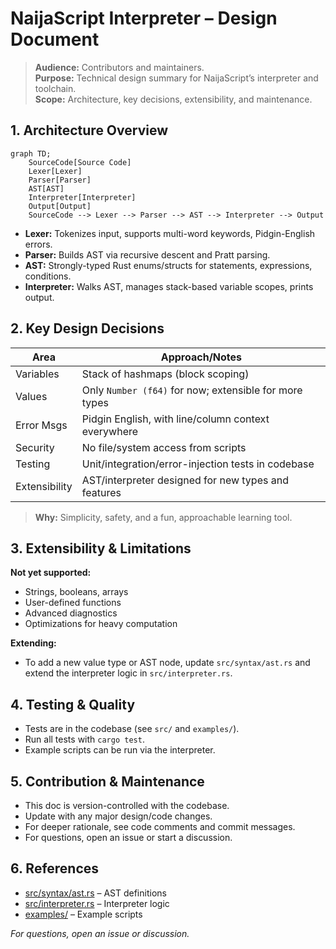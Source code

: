 # NaijaScript Interpreter – Design Document

> **Audience:** Contributors and maintainers.  
> **Purpose:** Technical design summary for NaijaScript’s interpreter and toolchain.  
> **Scope:** Architecture, key decisions, extensibility, and maintenance.

## 1. Architecture Overview

```mermaid
graph TD;
    SourceCode[Source Code]
    Lexer[Lexer]
    Parser[Parser]
    AST[AST]
    Interpreter[Interpreter]
    Output[Output]
    SourceCode --> Lexer --> Parser --> AST --> Interpreter --> Output
```

- **Lexer:** Tokenizes input, supports multi-word keywords, Pidgin-English errors.
- **Parser:** Builds AST via recursive descent and Pratt parsing.
- **AST:** Strongly-typed Rust enums/structs for statements, expressions, conditions.
- **Interpreter:** Walks AST, manages stack-based variable scopes, prints output.

## 2. Key Design Decisions

| Area          | Approach/Notes                                         |
| ------------- | ------------------------------------------------------ |
| Variables     | Stack of hashmaps (block scoping)                      |
| Values        | Only `Number (f64)` for now; extensible for more types |
| Error Msgs    | Pidgin English, with line/column context everywhere    |
| Security      | No file/system access from scripts                     |
| Testing       | Unit/integration/error-injection tests in codebase     |
| Extensibility | AST/interpreter designed for new types and features    |

> **Why:** Simplicity, safety, and a fun, approachable learning tool.

## 3. Extensibility & Limitations

**Not yet supported:**

- Strings, booleans, arrays
- User-defined functions
- Advanced diagnostics
- Optimizations for heavy computation

**Extending:**

- To add a new value type or AST node, update `src/syntax/ast.rs` and extend the interpreter logic in `src/interpreter.rs`.

## 4. Testing & Quality

- Tests are in the codebase (see `src/` and `examples/`).
- Run all tests with `cargo test`.
- Example scripts can be run via the interpreter.

## 5. Contribution & Maintenance

- This doc is version-controlled with the codebase.
- Update with any major design/code changes.
- For deeper rationale, see code comments and commit messages.
- For questions, open an issue or start a discussion.

## 6. References

- [src/syntax/ast.rs](../src/syntax/ast.rs) – AST definitions
- [src/interpreter.rs](../src/interpreter.rs) – Interpreter logic
- [examples/](../examples/) – Example scripts

_For questions, open an issue or discussion._
